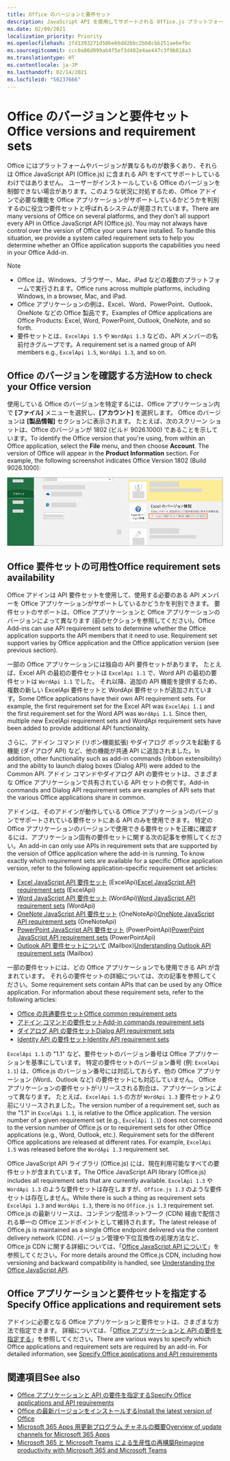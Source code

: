 ```yaml
---
title: Office のバージョンと要件セット
description: JavaScript API を使用してサポートされる Office.js プラットフォーム。
ms.date: 02/09/2021
localization_priority: Priority
ms.openlocfilehash: 2fd1393271d50be66dd2bbc2bb8cbb251ae6efbc
ms.sourcegitcommit: ccc0a86d099ab4f5ef3d482e4ae447c3f9b818a3
ms.translationtype: HT
ms.contentlocale: ja-JP
ms.lasthandoff: 02/14/2021
ms.locfileid: "50237666"
---
```

# <a name="office-versions-and-requirement-sets"></a><span data-ttu-id="58558-103">Office のバージョンと要件セット</span><span class="sxs-lookup"><span data-stu-id="58558-103">Office versions and requirement sets</span></span>

<span data-ttu-id="58558-p101">Office にはプラットフォームやバージョンが異なるものが数多くあり、それらは Office JavaScript API (Office.js) に含まれる API をすべてサポートしているわけではありません。 ユーザーがインストールしている Office のバージョンを制御できない場合があります。このような状況に対処するため、Office アドインで必要な機能を Office アプリケーションがサポートしているかどうかを判別するのに役立つ要件セットと呼ばれるシステムが用意されています。</span><span class="sxs-lookup"><span data-stu-id="58558-p101">There are many versions of Office on several platforms, and they don't all support every API in Office JavaScript API (Office.js). You may not always have control over the version of Office your users have installed.  To handle this situation, we provide a system called requirement sets to help you determine whether an Office application supports the capabilities you need in your Office Add-in.</span></span> 

> [!NOTE]
> - <span data-ttu-id="58558-107">Office は、Windows、ブラウザー、Mac、iPad などの複数のプラットフォームで実行されます。</span><span class="sxs-lookup"><span data-stu-id="58558-107">Office runs across multiple platforms, including Windows, in a browser, Mac, and iPad.</span></span>
> - <span data-ttu-id="58558-108">Office アプリケーションの例は、Excel、Word、PowerPoint、Outlook、OneNote などの Office 製品です。</span><span class="sxs-lookup"><span data-stu-id="58558-108">Examples of Office applications are Office Products: Excel, Word, PowerPoint, Outlook, OneNote, and so forth.</span></span>  
> - <span data-ttu-id="58558-109">要件セットとは、`ExcelApi 1.5` や `WordApi 1.3` などの、API メンバーの名前付きグループです。</span><span class="sxs-lookup"><span data-stu-id="58558-109">A requirement set is a named group of API members e.g., `ExcelApi 1.5`, `WordApi 1.3`, and so on.</span></span>  

## <a name="how-to-check-your-office-version"></a><span data-ttu-id="58558-110">Office のバージョンを確認する方法</span><span class="sxs-lookup"><span data-stu-id="58558-110">How to check your Office version</span></span>

<span data-ttu-id="58558-p102">使用している Office のバージョンを特定するには、Office アプリケーション内で **[ファイル]** メニューを選択し、**[アカウント]** を選択します。 Office のバージョンは **[製品情報]** セクションに表示されます。 たとえば、次のスクリーン ショットは、Office のバージョンが 1802 (ビルド 9026.1000) であることを示しています。</span><span class="sxs-lookup"><span data-stu-id="58558-p102">To identify the Office version that you're using, from within an Office application, select the **File** menu, and then choose **Account**. The version of Office will appear in the **Product Information** section. For example, the following screenshot indicates Office Version 1802 (Build 9026.1000):</span></span>

![Office のバージョン確認](../images/office-version.png)

## <a name="office-requirement-sets-availability"></a><span data-ttu-id="58558-115">Office 要件セットの可用性</span><span class="sxs-lookup"><span data-stu-id="58558-115">Office requirement sets availability</span></span>

<span data-ttu-id="58558-p103">Office アドインは API 要件セットを使用して、使用する必要のある API メンバーを Office アプリケーションがサポートしているかどうかを判別できます。 要件セットのサポートは、Office アプリケーションと Office アプリケーションのバージョンによって異なります (前のセクションを参照してください)。</span><span class="sxs-lookup"><span data-stu-id="58558-p103">Office Add-ins can use API requirement sets to determine whether the Office application supports the API members that it need to use. Requirement set support varies by Office application and the Office application version (see previous section).</span></span>

<span data-ttu-id="58558-p104">一部の Office アプリケーションには独自の API 要件セットがあります。 たとえば、Excel API の最初の要件セットは `ExcelApi 1.1` で、Word API の最初の要件セットは `WordApi 1.1` でした。 それ以降、追加の API 機能を提供するため、複数の新しい ExcelApi 要件セットと WordApi 要件セットが追加されています。</span><span class="sxs-lookup"><span data-stu-id="58558-p104">Some Office applications have their own API requirement sets. For example, the first requirement set for the Excel API was `ExcelApi 1.1` and the first requirement set for the Word API was `WordApi 1.1`. Since then, multiple new ExcelApi requirement sets and WordApi requirement sets have been added to provide additional API functionality.</span></span>

<span data-ttu-id="58558-121">さらに、アドイン コマンド (リボン機能拡張) やダイアログ ボックスを起動する機能 (ダイアログ API) など、他の機能が共通 API に追加されました。</span><span class="sxs-lookup"><span data-stu-id="58558-121">In addition, other functionality such as add-in commands (ribbon extensibility) and the ability to launch dialog boxes (Dialog API) were added to the Common API.</span></span> <span data-ttu-id="58558-122">アドイン コマンドやダイアログ API の要件セットは、さまざまな Office アプリケーションで共有されている API セットの例です。</span><span class="sxs-lookup"><span data-stu-id="58558-122">Add-in commands and Dialog API requirement sets are examples of API sets that the various Office applications share in common.</span></span>

<span data-ttu-id="58558-p106">アドインは、そのアドインが動作している Office アプリケーションのバージョンでサポートされている要件セットにある API のみを使用できます。 特定の Office アプリケーションのバージョンで使用できる要件セットを正確に確認するには、アプリケーション固有の要件セットに関する次の記事を参照してください。</span><span class="sxs-lookup"><span data-stu-id="58558-p106">An add-in can only use APIs in requirement sets that are supported by the version of Office application where the add-in is running. To know exactly which requirement sets are available for a specific Office application version, refer to the following application-specific requirement set articles:</span></span>

- <span data-ttu-id="58558-125">[Excel JavaScript API 要件セット](../reference/requirement-sets/excel-api-requirement-sets.md) (ExcelApi)</span><span class="sxs-lookup"><span data-stu-id="58558-125">[Excel JavaScript API requirement sets](../reference/requirement-sets/excel-api-requirement-sets.md) (ExcelApi)</span></span>
- <span data-ttu-id="58558-126">[Word JavaScript API 要件セット](../reference/requirement-sets/word-api-requirement-sets.md) (WordApi)</span><span class="sxs-lookup"><span data-stu-id="58558-126">[Word JavaScript API requirement sets](../reference/requirement-sets/word-api-requirement-sets.md) (WordApi)</span></span>
- <span data-ttu-id="58558-127">[OneNote JavaScript API 要件セット](../reference/requirement-sets/onenote-api-requirement-sets.md) (OneNoteApi)</span><span class="sxs-lookup"><span data-stu-id="58558-127">[OneNote JavaScript API requirement sets](../reference/requirement-sets/onenote-api-requirement-sets.md) (OneNoteApi)</span></span>
- <span data-ttu-id="58558-128">[PowerPoint JavaScript API 要件セット](../reference/requirement-sets/powerpoint-api-requirement-sets.md) (PowerPointApi)</span><span class="sxs-lookup"><span data-stu-id="58558-128">[PowerPoint JavaScript API requirement sets](../reference/requirement-sets/powerpoint-api-requirement-sets.md) (PowerPointApi)</span></span>
- <span data-ttu-id="58558-129">[Outlook API 要件セットについて](../reference/requirement-sets/outlook-api-requirement-sets.md) (Mailbox)</span><span class="sxs-lookup"><span data-stu-id="58558-129">[Understanding Outlook API requirement sets](../reference/requirement-sets/outlook-api-requirement-sets.md) (Mailbox)</span></span>

<span data-ttu-id="58558-p107">一部の要件セットには、どの Office アプリケーションでも使用できる API が含まれています。 それらの要件セットの詳細については、次の記事を参照してください。</span><span class="sxs-lookup"><span data-stu-id="58558-p107">Some requirement sets contain APIs that can be used by any Office application. For information about these requirement sets, refer to the following articles:</span></span>

- [<span data-ttu-id="58558-132">Office の共通要件セット</span><span class="sxs-lookup"><span data-stu-id="58558-132">Office common requirement sets</span></span>](../reference/requirement-sets/office-add-in-requirement-sets.md)
- [<span data-ttu-id="58558-133">アドイン コマンドの要件セット</span><span class="sxs-lookup"><span data-stu-id="58558-133">Add-in commands requirement sets</span></span>](../reference/requirement-sets/add-in-commands-requirement-sets.md)
- [<span data-ttu-id="58558-134">ダイアログ API の要件セット</span><span class="sxs-lookup"><span data-stu-id="58558-134">Dialog API requirement sets</span></span>](../reference/requirement-sets/dialog-api-requirement-sets.md)
- [<span data-ttu-id="58558-135">Identity API の要件セット</span><span class="sxs-lookup"><span data-stu-id="58558-135">Identity API requirement sets</span></span>](../reference/requirement-sets/identity-api-requirement-sets.md)

<span data-ttu-id="58558-p108">`ExcelApi 1.1` の "1.1" など、要件セットのバージョン番号は Office アプリケーションを基準にしています。 特定の要件セットのバージョン番号 (例: `ExcelApi 1.1`) は、Office.js のバージョン番号には対応しておらず、他の Office アプリケーション (Word、Outlook など) の要件セットにも対応していません。  Office アプリケーションの要件セットがリリースされる割合は、アプリケーションによって異なります。 たとえば、`ExcelApi 1.5` の方が `WordApi 1.3` 要件セットより前にリリースされました。</span><span class="sxs-lookup"><span data-stu-id="58558-p108">The version number of a requirement set, such as the "1.1" in `ExcelApi 1.1`, is relative to the Office application. The version number of a given requirement set (e.g., `ExcelApi 1.1`) does not correspond to the version number of Office.js or to requirement sets for other Office applications (e.g., Word, Outlook, etc.).  Requirement sets for the different Office applications are released at different rates. For example, `ExcelApi 1.5` was released before the `WordApi 1.3` requirement set.</span></span>


<span data-ttu-id="58558-140">Office JavaScript API ライブラリ (Office.js) には、現在利用可能なすべての要件セットが含まれています。</span><span class="sxs-lookup"><span data-stu-id="58558-140">The Office JavaScript API library (Office.js) includes all requirement sets that are currently available.</span></span> <span data-ttu-id="58558-141">`ExcelApi 1.3` や `WordApi 1.3` のような要件セットは存在しますが、`Office.js 1.3` のような要件セットは存在しません。</span><span class="sxs-lookup"><span data-stu-id="58558-141">While there is such a thing as requirement sets `ExcelApi 1.3` and `WordApi 1.3`, there is no `Office.js 1.3` requirement set.</span></span> <span data-ttu-id="58558-142">Office.js の最新リリースは、コンテンツ配信ネットワーク (CDN) 経由で配信される単一の Office エンドポイントとして維持されます。</span><span class="sxs-lookup"><span data-stu-id="58558-142">The latest release of Office.js is maintained as a single Office endpoint delivered via the content delivery network (CDN).</span></span> <span data-ttu-id="58558-143">バージョン管理や下位互換性の処理方法など、Office.js CDN に関する詳細については、「[Office JavaScript API について](../develop/understanding-the-javascript-api-for-office.md)」を参照してください。</span><span class="sxs-lookup"><span data-stu-id="58558-143">For more details around the Office.js CDN, including how versioning and backward compatibility is handled, see [Understanding the Office JavaScript API](../develop/understanding-the-javascript-api-for-office.md).</span></span>

## <a name="specify-office-applications-and-requirement-sets"></a><span data-ttu-id="58558-144">Office アプリケーションと要件セットを指定する</span><span class="sxs-lookup"><span data-stu-id="58558-144">Specify Office applications and requirement sets</span></span>

<span data-ttu-id="58558-p110">アドインに必要となる Office アプリケーションと要件セットは、さまざまな方法で指定できます。  詳細については、「[Office アプリケーションと API の要件を指定する](../develop/specify-office-hosts-and-api-requirements.md)」を参照してください。</span><span class="sxs-lookup"><span data-stu-id="58558-p110">There are various ways to specify which Office applications and requirement sets are required by an add-in.  For detailed information, see [Specify Office applications and API requirements](../develop/specify-office-hosts-and-api-requirements.md)</span></span>

## <a name="see-also"></a><span data-ttu-id="58558-147">関連項目</span><span class="sxs-lookup"><span data-stu-id="58558-147">See also</span></span>

- [<span data-ttu-id="58558-148">Office アプリケーションと API の要件を指定する</span><span class="sxs-lookup"><span data-stu-id="58558-148">Specify Office applications and API requirements</span></span>](../develop/specify-office-hosts-and-api-requirements.md)
- [<span data-ttu-id="58558-149">Office の最新バージョンをインストールする</span><span class="sxs-lookup"><span data-stu-id="58558-149">Install the latest version of Office</span></span>](../develop/install-latest-office-version.md)
- [<span data-ttu-id="58558-150">Microsoft 365 Apps 用更新プログラム チャネルの概要</span><span class="sxs-lookup"><span data-stu-id="58558-150">Overview of update channels for Microsoft 365 Apps</span></span>](/deployoffice/overview-of-update-channels-for-office-365-proplus)
- [<span data-ttu-id="58558-151">Microsoft 365 と Microsoft Teams による生産性の再構築</span><span class="sxs-lookup"><span data-stu-id="58558-151">Reimagine productivity with Microsoft 365 and Microsoft Teams</span></span>](https://products.office.com/compare-all-microsoft-office-products?tab=2)
